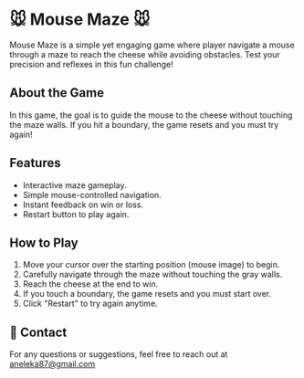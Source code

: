 # 🐭 Mouse Maze 🐭

Mouse Maze is a simple yet engaging game where player navigate a mouse through a maze to reach the cheese while avoiding obstacles. Test your precision and reflexes in this fun challenge!

## About the Game
In this game, the goal is to guide the mouse to the cheese without touching the maze walls. If you hit a boundary, the game resets and you must try again!

## Features
- Interactive maze gameplay.
- Simple mouse-controlled navigation.
- Instant feedback on win or loss.
- Restart button to play again.

## How to Play
1. Move your cursor over the starting position (mouse image) to begin.
2. Carefully navigate through the maze without touching the gray walls.
3. Reach the cheese at the end to win.
4. If you touch a boundary, the game resets and you must start over.
5. Click "Restart" to try again anytime.

## 💌 Contact
For any questions or suggestions, feel free to reach out at aneleka87@gmail.com

